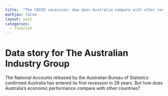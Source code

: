 ```yaml
---
title:  "The COVID recession: How does Australia compare with other countries?"
mathjax: false
layout: post
categories:
  - flourish
---
```


# Data story for The Australian Industry Group

The National Accounts released by the Australian Bureau of Statistics confirmed Australia has entered its first recession in 29 years. But how does Australia’s economic performance compare with other countries?

<div class="flourish-embed" data-src="story/539523"><script src="https://public.flourish.studio/resources/embed.js"></script></div>
